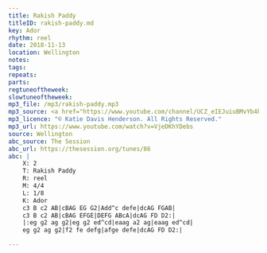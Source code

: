 ```yaml
---
title: Rakish Paddy
titleID: rakish-paddy.md
key: Ador
rhythm: reel
date: 2018-11-13
location: Wellington 
notes:
tags: 
repeats: 
parts: 
regtuneoftheweek:
slowtuneoftheweek:
mp3_file: /mp3/rakish-paddy.mp3
mp3_source: <a href="https://www.youtube.com/channel/UCZ_eIEJuiuBMvYb4kOtx3hA">Katie Davis Henderson</a>
mp3_licence: "© Katie Davis Henderson. All Rights Reserved."
mp3_url: https://www.youtube.com/watch?v=VjeDKhYDebs
source: Wellington
abc_source: The Session
abc_url: https://thesession.org/tunes/86
abc: |
    X: 2
    T: Rakish Paddy
    R: reel
    M: 4/4
    L: 1/8
    K: Ador
    c3 B c2 AB|cBAG EG G2|Add^c defe|dcAG FGAB|
    c3 B c2 AB|cBAG EFGE|DEFG ABcA|dcAG FD D2:|
    |:eg g2 ag g2|eg g2 ed^cd|eaag a2 ag|eaag ed^cd|
    eg g2 ag g2|f2 fe defg|afge defe|dcAG FD D2:|

---
```

